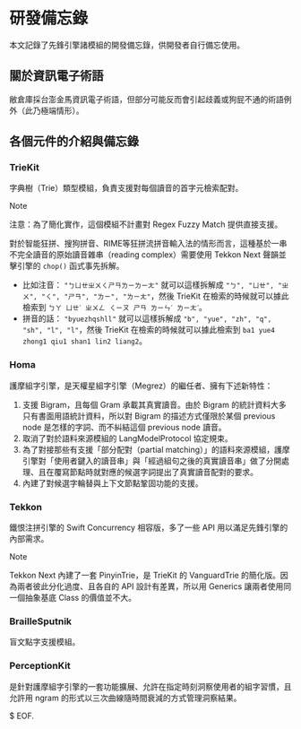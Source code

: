 # 研發備忘錄

本文記錄了先鋒引擎諸模組的開發備忘錄，供開發者自行備忘使用。

## 關於資訊電子術語

敝倉庫採台澎金馬資訊電子術語，但部分可能反而會引起歧義或狗屁不通的術語例外（此乃極端情形）。

## 各個元件的介紹與備忘錄

### TrieKit

字典樹（Trie）類型模組，負責支援對每個讀音的首字元檢索配對。

> [!NOTE]
> 注意：為了簡化實作，這個模組不計畫對 Regex Fuzzy Match 提供直接支援。
> 
> 對於智能狂拼、搜狗拼音、RIME等狂拼流拼音輸入法的情形而言，這種基於一串不完全讀音的原始讀音雜串（reading complex）需要使用 Tekkon Next 聲韻並擊引擎的 `chop()` 函式事先拆解。
> - 比如注音： `"ㄅㄩㄝㄓㄨㄑㄕㄢㄌㄧㄌㄧㄤ"` 就可以這樣拆解成 `"ㄅ", "ㄩㄝ", "ㄓㄨ", "ㄑ", "ㄕㄢ", "ㄌㄧ", "ㄌㄧㄤ"`，然後 TrieKit 在檢索的時候就可以據此檢索到 `ㄅㄚ ㄩㄝˋ ㄓㄨㄥ ㄑㄧㄡ ㄕㄢ ㄌㄧㄣˊ ㄌㄧㄤˊ`。
> - 拼音的話： `"byuezhqshll"` 就可以這樣拆解成 `"b", "yue", "zh", "q", "sh", "l", "l"`，然後 TrieKit 在檢索的時候就可以據此檢索到 `ba1 yue4 zhong1 qiu1 shan1 lin2 liang2`。

### Homa

護摩組字引擎，是天權星組字引擎（Megrez）的繼任者、擁有下述新特性：

1. 支援 Bigram，且每個 Gram 承載其真實讀音。由於 Bigram 的統計資料大多只有書面用語統計資料，所以對 Bigram 的描述方式僅限於某個 previous node 是怎樣的字詞、而不糾結這個 previous node 讀音。
2. 取消了對於語料來源模組的 LangModelProtocol 協定規束。
3. 為了對接那些有支援「部分配對（partial matching）」的語料來源模組，護摩引擎對「使用者鍵入的讀音串」與「經過組句之後的真實讀音串」做了分開處理、且在覆寫節點時就對應的候選字詞提出了真實讀音配對的要求。
4. 內建了對候選字輪替與上下文節點鞏固功能的支援。

### Tekkon

鐵恨注拼引擎的 Swift Concurrency 相容版，多了一些 API 用以滿足先鋒引擎的內部需求。

> [!NOTE]
> Tekkon Next 內建了一套 PinyinTrie，是 TrieKit 的 VanguardTrie 的簡化版。因為兩者彼此分化過度、且各自的 API 設計有差異，所以用 Generics 讓兩者使用同一個抽象基底 Class 的價值並不大。

### BrailleSputnik

盲文點字支援模組。

### PerceptionKit

是針對護摩組字引擎的一套功能擴展、允許在指定時刻洞察使用者的組字習慣，且允許用 ngram 的形式以三次曲線隨時間衰減的方式管理洞察結果。

$ EOF.
